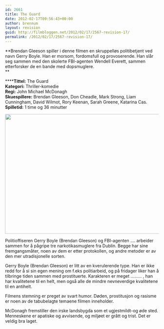 ```yaml
---
id: 2661
title: The Guard
date: 2012-02-17T09:56:43+00:00
author: brennum
layout: revision
guid: http://filmbloggen.net/2012/02/17/2567-revision-17/
permalink: /2012/02/17/2567-revision-17/
---
```

**Brendan Gleeson spiller i denne filmen en skruppelløs politibetjent ved navn Gerry Boyle. Han er morsom, fordomsfull og provoserende. Han slår seg sammen med den skolerte FBI-agenten Wendell Everett, sammen etterforsker de en bande med dopsmuglere.  
** 

******Tittel:** The Guard  
**Kategori:** Thriller-komedie  
**Regi:** John Michael McDonagh  
**Skuespillere:** Brendan Gleeson, Don Cheadle, Mark Strong, Liam Cunningham, David Wilmot, Rory Keenan, Sarah Greene, Katarina Cas.  
**Spilletid:** 1 time og 36 minutter

<a href="http://filmbloggen.net/?attachment_id=2645" rel="attachment wp-att-2645"><img class="alignnone size-full wp-image-2645" src="http://filmbloggen.net/wp-content/uploads//2012/02/art-the-guard_20110826121150601209-420x0.jpg" alt="" width="541" height="391" /></a>

Politioffiseren Gerry Boyle (Brendan Gleeson) og FBI-agenten &#8230;. arbeider sammen for å pågripe tre narkotikasmuglere fra Dublin. Begge har sine fremgangsmåter, noen av dem er etter protokollen, og andre metoder er av den mer utradisjonelle sorten.

Gerry Boyle (Brendan Gleeson) er litt av en kverulerende type. Han er ikke redd for å si sin egen mening om f.eks politiarbeid, og på fridager liker han å tilbringe tiden sammen med prostituerte. Karakteren er meget &#8230;&#8230;&#8230; , han har kvalitetene til en helt, men også alle de mindre nevneverdige kvalitetene til en antihelt.

Filmens stemning er preget av svart humor. Døden, prostitusjon og rasisme er noen av de tabubelagte temaene filmen inneholder.

McDonagh fremstiller den irske landsbygda som et ugjestmildt-og øde sted. Menneskene er apatiske og avvisende, og miljøet er grått og trist. Det er veldig bra laget.